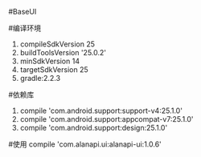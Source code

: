 #BaseUI

#编译环境
1. compileSdkVersion 25
2. buildToolsVersion '25.0.2'
3. minSdkVersion 14
4. targetSdkVersion 25
5. gradle:2.2.3

#依赖库
1. compile 'com.android.support:support-v4:25.1.0'
2. compile 'com.android.support:appcompat-v7:25.1.0'
3. compile 'com.android.support:design:25.1.0'



#使用
compile 'com.alanapi.ui:alanapi-ui:1.0.6'